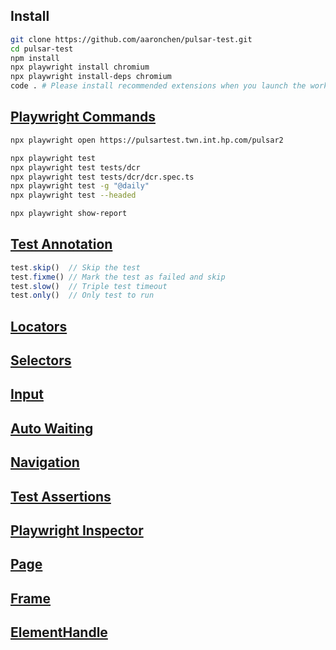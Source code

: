 ## Install

```bash
git clone https://github.com/aaronchen/pulsar-test.git
cd pulsar-test
npm install
npx playwright install chromium
npx playwright install-deps chromium
code . # Please install recommended extensions when you launch the workspace 
```


## [Playwright Commands](https://playwright.dev/docs/test-cli)

```bash
npx playwright open https://pulsartest.twn.int.hp.com/pulsar2

npx playwright test
npx playwright test tests/dcr
npx playwright test tests/dcr/dcr.spec.ts
npx playwright test -g "@daily"
npx playwright test --headed

npx playwright show-report
```

## [Test Annotation](https://playwright.dev/docs/test-annotations)

```typescript
test.skip()  // Skip the test
test.fixme() // Mark the test as failed and skip
test.slow()  // Triple test timeout
test.only()  // Only test to run
```

## [Locators](https://playwright.dev/docs/locators)
## [Selectors](https://playwright.dev/docs/selectors#text-selector)
## [Input](https://playwright.dev/docs/input#keys-and-shortcuts)
## [Auto Waiting](https://playwright.dev/docs/actionability)
## [Navigation](https://playwright.dev/docs/navigations)
## [Test Assertions](https://playwright.dev/docs/test-assertions)

## [Playwright Inspector](https://playwright.dev/docs/inspector#open-playwright-inspector)

## [Page](https://playwright.dev/docs/api/class-page)
## [Frame](https://playwright.dev/docs/api/class-frame)
## [ElementHandle](https://playwright.dev/docs/api/class-elementhandle)
